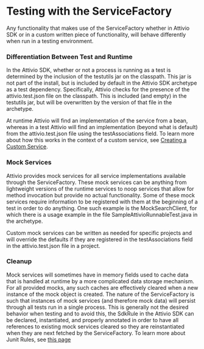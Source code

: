# Testing with the ServiceFactory

Any functionality that makes use of the ServiceFactory whether in Attivio SDK or in a custom written piece of functionality, will behave differently when run in a testing environment.

### Differentiation Between Test and Runtime

In the Attivio SDK, whether or not a process is running as a test is determined by the inclusion of the testutils jar on the classpath.  This jar is not part of the install, but is included by default in the Attivio SDK archetype as a test dependency. Specifically, Attivio checks for the presence of the attivio.test.json file on the classpath.  This is included (and empty) in the testutils jar, but will be overwritten by the version of that file in the archetype.

At runtime Attivio will find an implementation of the service from a bean, whereas in a test Attivio will find an implementation (beyond what is default) from the attivio.test.json file using the testAssociations field.  To learn more about how this works in the context of a custom service, see [Creating a Custom Service](creating_a_custom_service.md).

### Mock Services

Attivio provides mock services for all service implementations available through the ServiceFactory.  These mock services can be anything from lightweight versions of the runtime services to noop services that allow for method invocation but provide no actual functionality.  Some of these mock services require information to be registered with them at the beginning of a test in order to do anything.  One such example is the MockSearchClient, for which there is a usage example in the file SampleAttivioRunnableTest.java in the archetype.

Custom mock services can be written as needed for specific projects and will override the defaults if they are registered in the testAssociations field in the attivio.test.json file in a project.

### Cleanup

Mock services will sometimes have in memory fields used to cache data that is handled at runtime by a more complicated data storage mechanism.  For all provided mocks, any such caches are effectively cleared when a new instance of the mock object is created. The nature of the ServiceFactory is such that instances of mock services (and therefore mock data) will persist through all tests run in a single process.  This is generally not the desired behavior when testing and to avoid this, the SdkRule in the Attivio SDK can be declared, instantiated, and properly annotated in order to have all references to existing mock services cleared so they are reinstantiated when they are next fetched by the ServiceFactory.  To learn more about Junit Rules, see [this page](https://junit.org/junit4/javadoc/4.12/org/junit/Rule.html)